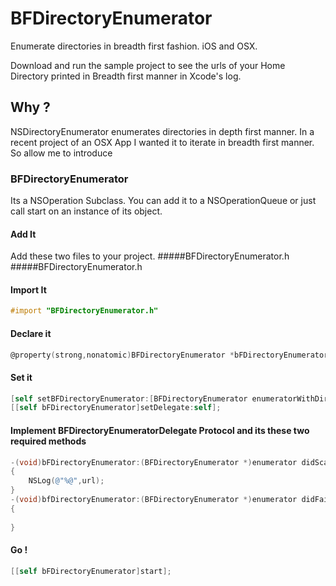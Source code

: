 # BFDirectoryEnumerator
Enumerate directories in breadth first fashion. iOS and OSX.

Download and run the sample project to see the urls of your Home Directory printed in Breadth first manner in Xcode's log.

## Why ?
NSDirectoryEnumerator enumerates directories in depth first manner. In a recent project of an OSX App I wanted it to iterate in breadth first manner. So allow me to introduce

### BFDirectoryEnumerator 

Its a NSOperation Subclass. You can add it to a NSOperationQueue or just call start on an instance of its object.

#### Add It
Add these two files to your project.
#####BFDirectoryEnumerator.h
#####BFDirectoryEnumerator.h

#### Import It
```objective-c
#import "BFDirectoryEnumerator.h"
```

#### Declare it

```objective-c
@property(strong,nonatomic)BFDirectoryEnumerator *bFDirectoryEnumerator;
```

#### Set it

```objective-c
[self setBFDirectoryEnumerator:[BFDirectoryEnumerator enumeratorWithDirectoryURL:[NSURL URLWithString:NSHomeDirectory()] withOptions:NSDirectoryEnumerationSkipsHiddenFiles]];
[[self bFDirectoryEnumerator]setDelegate:self];
```

#### Implement BFDirectoryEnumeratorDelegate Protocol and its these two required methods

```objective-c
-(void)bFDirectoryEnumerator:(BFDirectoryEnumerator *)enumerator didScanFileWithURL:(NSURL *)url
{
    NSLog(@"%@",url);
}
-(void)bfDirectoryEnumerator:(BFDirectoryEnumerator *)enumerator didFailWithError:(NSError *)error
{
    
}
```
#### Go !

```objective-c
[[self bFDirectoryEnumerator]start];
```








